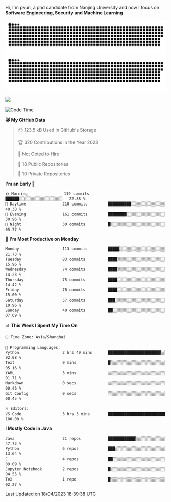 Hi, I'm pkun, a phd candidate from Nanjing University and now I focus on **Software Engineering, Security and Machine Learning**

![GitHub Snake Light](https://github.com/pppppkun/pppppkun/blob/output/github-snake.svg#gh-light-mode-only)
![GitHub Snake dark](https://github.com/pppppkun/pppppkun/blob/output/github-snake-dark.svg#gh-dark-mode-only)

![](https://komarev.com/ghpvc/?username=pppppkun)
<!--START_SECTION:waka-->
![Code Time](http://img.shields.io/badge/Code%20Time-1%2C724%20hrs%2054%20mins-blue)

**🐱 My GitHub Data** 

> 📦 123.5 kB Used in GitHub's Storage 
 > 
> 🏆 320 Contributions in the Year 2023
 > 
> 🚫 Not Opted to Hire
 > 
> 📜 18 Public Repositories 
 > 
> 🔑 10 Private Repositories 
 > 
**I'm an Early 🐤** 

```text
🌞 Morning                119 commits         ██████░░░░░░░░░░░░░░░░░░░   22.88 % 
🌆 Daytime                210 commits         ██████████░░░░░░░░░░░░░░░   40.38 % 
🌃 Evening                161 commits         ████████░░░░░░░░░░░░░░░░░   30.96 % 
🌙 Night                  30 commits          █░░░░░░░░░░░░░░░░░░░░░░░░   05.77 % 
```
📅 **I'm Most Productive on Monday** 

```text
Monday                   113 commits         █████░░░░░░░░░░░░░░░░░░░░   21.73 % 
Tuesday                  83 commits          ████░░░░░░░░░░░░░░░░░░░░░   15.96 % 
Wednesday                74 commits          ████░░░░░░░░░░░░░░░░░░░░░   14.23 % 
Thursday                 75 commits          ████░░░░░░░░░░░░░░░░░░░░░   14.42 % 
Friday                   78 commits          ████░░░░░░░░░░░░░░░░░░░░░   15.00 % 
Saturday                 57 commits          ███░░░░░░░░░░░░░░░░░░░░░░   10.96 % 
Sunday                   40 commits          ██░░░░░░░░░░░░░░░░░░░░░░░   07.69 % 
```


📊 **This Week I Spent My Time On** 

```text
🕑︎ Time Zone: Asia/Shanghai

💬 Programming Languages: 
Python                   2 hrs 49 mins       ███████████████████████░░   92.08 % 
Text                     9 mins              █░░░░░░░░░░░░░░░░░░░░░░░░   05.16 % 
YAML                     3 mins              ░░░░░░░░░░░░░░░░░░░░░░░░░   01.71 % 
Markdown                 0 secs              ░░░░░░░░░░░░░░░░░░░░░░░░░   00.46 % 
Git Config               0 secs              ░░░░░░░░░░░░░░░░░░░░░░░░░   00.45 % 

🔥 Editors: 
VS Code                  3 hrs 3 mins        █████████████████████████   100.00 % 
```

**I Mostly Code in Java** 

```text
Java                     21 repos            ████████████░░░░░░░░░░░░░   47.73 % 
Python                   6 repos             ███░░░░░░░░░░░░░░░░░░░░░░   13.64 % 
C                        4 repos             ██░░░░░░░░░░░░░░░░░░░░░░░   09.09 % 
Jupyter Notebook         2 repos             █░░░░░░░░░░░░░░░░░░░░░░░░   04.55 % 
TeX                      1 repo              █░░░░░░░░░░░░░░░░░░░░░░░░   02.27 % 
```




 Last Updated on 18/04/2023 18:39:38 UTC
<!--END_SECTION:waka-->
